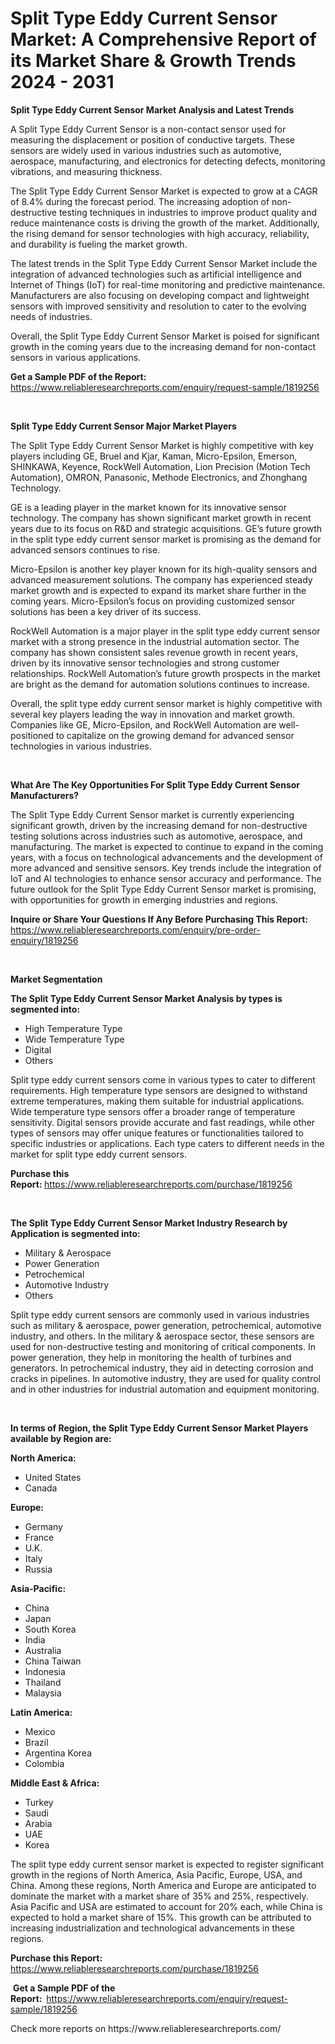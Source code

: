<p><h1>Split Type Eddy Current Sensor Market: A Comprehensive Report of its Market Share & Growth Trends 2024 - 2031</h1></p><p><strong>Split Type Eddy Current Sensor Market Analysis and Latest Trends</strong></p>
<p><p>A Split Type Eddy Current Sensor is a non-contact sensor used for measuring the displacement or position of conductive targets. These sensors are widely used in various industries such as automotive, aerospace, manufacturing, and electronics for detecting defects, monitoring vibrations, and measuring thickness.</p><p>The Split Type Eddy Current Sensor Market is expected to grow at a CAGR of 8.4% during the forecast period. The increasing adoption of non-destructive testing techniques in industries to improve product quality and reduce maintenance costs is driving the growth of the market. Additionally, the rising demand for sensor technologies with high accuracy, reliability, and durability is fueling the market growth.</p><p>The latest trends in the Split Type Eddy Current Sensor Market include the integration of advanced technologies such as artificial intelligence and Internet of Things (IoT) for real-time monitoring and predictive maintenance. Manufacturers are also focusing on developing compact and lightweight sensors with improved sensitivity and resolution to cater to the evolving needs of industries.</p><p>Overall, the Split Type Eddy Current Sensor Market is poised for significant growth in the coming years due to the increasing demand for non-contact sensors in various applications.</p></p>
<p><strong>Get a Sample PDF of the Report:&nbsp;</strong> <a href="https://www.reliableresearchreports.com/enquiry/request-sample/1819256">https://www.reliableresearchreports.com/enquiry/request-sample/1819256</a></p>
<p>&nbsp;</p>
<p><strong>Split Type Eddy Current Sensor Major Market Players</strong></p>
<p><p>The Split Type Eddy Current Sensor Market is highly competitive with key players including GE, Bruel and Kjar, Kaman, Micro-Epsilon, Emerson, SHINKAWA, Keyence, RockWell Automation, Lion Precision (Motion Tech Automation), OMRON, Panasonic, Methode Electronics, and Zhonghang Technology.</p><p>GE is a leading player in the market known for its innovative sensor technology. The company has shown significant market growth in recent years due to its focus on R&D and strategic acquisitions. GE’s future growth in the split type eddy current sensor market is promising as the demand for advanced sensors continues to rise.</p><p>Micro-Epsilon is another key player known for its high-quality sensors and advanced measurement solutions. The company has experienced steady market growth and is expected to expand its market share further in the coming years. Micro-Epsilon’s focus on providing customized sensor solutions has been a key driver of its success.</p><p>RockWell Automation is a major player in the split type eddy current sensor market with a strong presence in the industrial automation sector. The company has shown consistent sales revenue growth in recent years, driven by its innovative sensor technologies and strong customer relationships. RockWell Automation’s future growth prospects in the market are bright as the demand for automation solutions continues to increase.</p><p>Overall, the split type eddy current sensor market is highly competitive with several key players leading the way in innovation and market growth. Companies like GE, Micro-Epsilon, and RockWell Automation are well-positioned to capitalize on the growing demand for advanced sensor technologies in various industries.</p></p>
<p>&nbsp;</p>
<p><strong>What Are The Key Opportunities For Split Type Eddy Current Sensor Manufacturers?</strong></p>
<p><p>The Split Type Eddy Current Sensor market is currently experiencing significant growth, driven by the increasing demand for non-destructive testing solutions across industries such as automotive, aerospace, and manufacturing. The market is expected to continue to expand in the coming years, with a focus on technological advancements and the development of more advanced and sensitive sensors. Key trends include the integration of IoT and AI technologies to enhance sensor accuracy and performance. The future outlook for the Split Type Eddy Current Sensor market is promising, with opportunities for growth in emerging industries and regions.</p></p>
<p><strong>Inquire or Share Your Questions If Any Before Purchasing This Report:</strong> <a href="https://www.reliableresearchreports.com/enquiry/pre-order-enquiry/1819256">https://www.reliableresearchreports.com/enquiry/pre-order-enquiry/1819256</a></p>
<p>&nbsp;</p>
<p><strong>Market Segmentation</strong></p>
<p><strong>The Split Type Eddy Current Sensor Market Analysis by types is segmented into:</strong></p>
<p><ul><li>High Temperature Type</li><li>Wide Temperature Type</li><li>Digital</li><li>Others</li></ul></p>
<p><p>Split type eddy current sensors come in various types to cater to different requirements. High temperature type sensors are designed to withstand extreme temperatures, making them suitable for industrial applications. Wide temperature type sensors offer a broader range of temperature sensitivity. Digital sensors provide accurate and fast readings, while other types of sensors may offer unique features or functionalities tailored to specific industries or applications. Each type caters to different needs in the market for split type eddy current sensors.</p></p>
<p><strong>Purchase this Report:&nbsp;</strong><a href="https://www.reliableresearchreports.com/purchase/1819256">https://www.reliableresearchreports.com/purchase/1819256</a></p>
<p>&nbsp;</p>
<p><strong>The Split Type Eddy Current Sensor Market Industry Research by Application is segmented into:</strong></p>
<p><ul><li>Military & Aerospace</li><li>Power Generation</li><li>Petrochemical</li><li>Automotive Industry</li><li>Others</li></ul></p>
<p><p>Split type eddy current sensors are commonly used in various industries such as military & aerospace, power generation, petrochemical, automotive industry, and others. In the military & aerospace sector, these sensors are used for non-destructive testing and monitoring of critical components. In power generation, they help in monitoring the health of turbines and generators. In petrochemical industry, they aid in detecting corrosion and cracks in pipelines. In automotive industry, they are used for quality control and in other industries for industrial automation and equipment monitoring.</p></p>
<p>&nbsp;</p>
<p><strong>In terms of Region, the Split Type Eddy Current Sensor Market Players available by Region are:</strong></p>
<p>
    <p> <strong> North America: </strong>
        <ul>
            <li>United States</li>
            <li>Canada</li>
        </ul>
        </p> 
    <p> <strong> Europe: </strong>
        <ul>
            <li>Germany</li>
            <li>France</li>
            <li>U.K.</li>
            <li>Italy</li>
            <li>Russia</li>
        </ul>
        </p> 
    <p> <strong> Asia-Pacific: </strong>
        <ul>
            <li>China</li>
            <li>Japan</li>
            <li>South Korea</li>
            <li>India</li>
            <li>Australia</li>
            <li>China Taiwan</li>
            <li>Indonesia</li>
            <li>Thailand</li>
            <li>Malaysia</li>
        </ul>
        </p> 
    <p> <strong> Latin America: </strong>
        <ul>
            <li>Mexico</li>
            <li>Brazil</li>
            <li>Argentina Korea</li>
            <li>Colombia</li>
        </ul>
        </p> 
    <p> <strong> Middle East & Africa: </strong>
        <ul>
            <li>Turkey</li>
            <li>Saudi</li>
            <li>Arabia</li>
            <li>UAE</li>
            <li>Korea</li>
        </ul>
    </p>
    </p>
<p><p>The split type eddy current sensor market is expected to register significant growth in the regions of North America, Asia Pacific, Europe, USA, and China. Among these regions, North America and Europe are anticipated to dominate the market with a market share of 35% and 25%, respectively. Asia Pacific and USA are estimated to account for 20% each, while China is expected to hold a market share of 15%. This growth can be attributed to increasing industrialization and technological advancements in these regions.</p></p>
<p><strong>Purchase this Report: </strong><a href="https://www.reliableresearchreports.com/purchase/1819256">https://www.reliableresearchreports.com/purchase/1819256</a></p>
<p>&nbsp;<strong>Get a Sample PDF of the Report:&nbsp;&nbsp;</strong><a href="https://www.reliableresearchreports.com/enquiry/request-sample/1819256">https://www.reliableresearchreports.com/enquiry/request-sample/1819256</a></p>
<p><strong></strong></p>
<p>Check more reports on https://www.reliableresearchreports.com/</p>